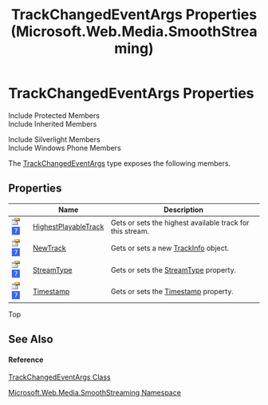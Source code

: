 ﻿---
title: TrackChangedEventArgs Properties (Microsoft.Web.Media.SmoothStreaming)
TOCTitle: TrackChangedEventArgs Properties
ms:assetid: Properties.T:Microsoft.Web.Media.SmoothStreaming.TrackChangedEventArgs
ms:mtpsurl: https://msdn.microsoft.com/en-us/library/microsoft.web.media.smoothstreaming.trackchangedeventargs_properties(v=VS.95)
ms:contentKeyID: 46307919
ms.date: 05/31/2012
mtps_version: v=VS.95
---

# TrackChangedEventArgs Properties

Include Protected Members  
Include Inherited Members  

Include Silverlight Members  
Include Windows Phone Members  

The [TrackChangedEventArgs](trackchangedeventargs-class-microsoft-web-media-smoothstreaming_1.md) type exposes the following members.

## Properties

<table>
<thead>
<tr class="header">
<th> </th>
<th>Name</th>
<th>Description</th>
</tr>
</thead>
<tbody>
<tr class="odd">
<td><img src="images/Dd565996.pubproperty(en-us,VS.90).gif" title="Public property" alt="Public property" /> <img src="images/Ee532579.slMobile(VS.95).gif" title="Supported by Windows Phone" alt="Supported by Windows Phone" /></td>
<td><a href="trackchangedeventargs-highestplayabletrack-property-microsoft-web-media-smoothstreaming_1.md">HighestPlayableTrack</a></td>
<td>Gets or sets the highest available track for this stream.</td>
</tr>
<tr class="even">
<td><img src="images/Dd565996.pubproperty(en-us,VS.90).gif" title="Public property" alt="Public property" /> <img src="images/Ee532579.slMobile(VS.95).gif" title="Supported by Windows Phone" alt="Supported by Windows Phone" /></td>
<td><a href="trackchangedeventargs-newtrack-property-microsoft-web-media-smoothstreaming_1.md">NewTrack</a></td>
<td>Gets or sets a new <a href="trackinfo-class-microsoft-web-media-smoothstreaming_1.md">TrackInfo</a> object.</td>
</tr>
<tr class="odd">
<td><img src="images/Dd565996.pubproperty(en-us,VS.90).gif" title="Public property" alt="Public property" /> <img src="images/Ee532579.slMobile(VS.95).gif" title="Supported by Windows Phone" alt="Supported by Windows Phone" /></td>
<td><a href="trackchangedeventargs-streamtype-property-microsoft-web-media-smoothstreaming_1.md">StreamType</a></td>
<td>Gets or sets the <a href="trackchangedeventargs-streamtype-property-microsoft-web-media-smoothstreaming_1.md">StreamType</a> property.</td>
</tr>
<tr class="even">
<td><img src="images/Dd565996.pubproperty(en-us,VS.90).gif" title="Public property" alt="Public property" /> <img src="images/Ee532579.slMobile(VS.95).gif" title="Supported by Windows Phone" alt="Supported by Windows Phone" /></td>
<td><a href="trackchangedeventargs-timestamp-property-microsoft-web-media-smoothstreaming_1.md">Timestamp</a></td>
<td>Gets or sets the <a href="trackchangedeventargs-timestamp-property-microsoft-web-media-smoothstreaming_1.md">Timestamp</a> property.</td>
</tr>
</tbody>
</table>


Top

## See Also

#### Reference

[TrackChangedEventArgs Class](trackchangedeventargs-class-microsoft-web-media-smoothstreaming_1.md)

[Microsoft.Web.Media.SmoothStreaming Namespace](microsoft-web-media-smoothstreaming-namespace_1.md)

